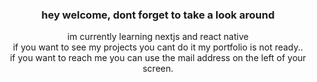 <h3 align="center">hey welcome, dont forget to take a look around</h3>

<p align="center">im currently learning nextjs and react native<br/>if you want to see my projects you cant do it my portfolio is not ready..<br/>if you want to reach me you can use the mail address on the left of your screen.</p>
